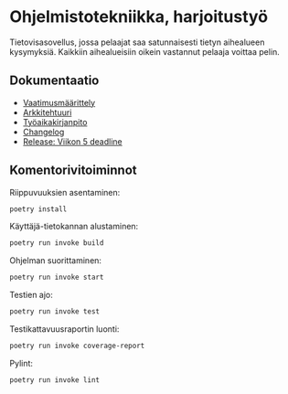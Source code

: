 # Ohjelmistotekniikka, harjoitustyö

Tietovisasovellus, jossa pelaajat saa satunnaisesti tietyn aihealueen kysymyksiä. Kaikkiin aihealueisiin oikein vastannut pelaaja voittaa pelin. 


## Dokumentaatio

- [Vaatimusmäärittely](./dokumentaatio/vaatimusmaarittely.md)
- [Arkkitehtuuri](./dokumentaatio/arkkitehtuuri.md)
- [Työaikakirjanpito](./dokumentaatio/tyoaikakirjanpito.md)
- [Changelog](./dokumentaatio/changelog.md)
- [Release: Viikon 5 deadline](https://github.com/veskurau/ot-harjoitustyo/releases/tag/viikko5)

## Komentorivitoiminnot

Riippuvuuksien asentaminen:

```bash
poetry install
```


Käyttäjä-tietokannan alustaminen:

```bash
poetry run invoke build
```


Ohjelman suorittaminen:

```bash
poetry run invoke start
```


Testien ajo:

```bash
poetry run invoke test
```


Testikattavuusraportin luonti:

```bash
poetry run invoke coverage-report
```


Pylint:

```bash
poetry run invoke lint
```
